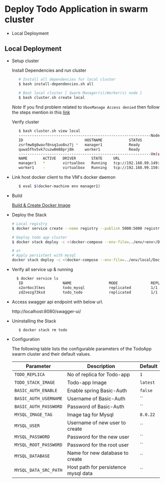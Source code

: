 # Deploy Todo Application in swarm cluster

- Local Deployment

## Local Deployment ##

- Setup cluster

   Install  Dependencies and run cluster

    ```bash
       # Install all dependencies for local cluster
       $ bash install-dependencies.sh all
       
       # Boot local cluster [ Swarm Manager(s)/Worker(s) node ]
       $ bash cluster.sh create local
    ```
   *Note* If you find problem related to `VboxManage Access denied` then follow the steps mention in this [link](https://stackoverflow.com/questions/70281938/docker-machine-unable-to-create-a-machine-on-macos-vboxmanage-returning-e-acces)

   Verify cluster 

    ```bash
       $ bash cluster.sh view local
       ------------------------------------------------------------Nodes------------------------------------------------------------
       ID                            HOSTNAME            STATUS              AVAILABILITY        MANAGER STATUS      ENGINE VERSION
       zsrfmw8g8wavf8nsq1uo8xz7j *   manager1            Ready               Active              Leader              19.03.12
       quwa5fhv5vk7cuzw8m88prj8m     worker1             Ready               Active                                  19.03.12
       ------------------------------------------------------------Vm(s)------------------------------------------------------------
       NAME       ACTIVE   DRIVER       STATE     URL                         SWARM   DOCKER      ERRORS
       manager1   *        virtualbox   Running   tcp://192.168.99.149:2376           v19.03.12   
       worker1    -        virtualbox   Running   tcp://192.168.99.150:2376           v19.03.12 
    ```
   
   
 - Link host docker client to the VM's docker daemon
 
    ```bash
       $ eval $(docker-machine env manager1)
    ```
 - Build
 
    [Build & Create Docker Image](../README.md#build)
 
 - Deploy the Stack
          
    ```bash
    # Local registry
    $ docker service create --name registry --publish 5000:5000 registry:2
    
    # Deploy todo app cluster 
    $ docker stack deploy -c <(docker-compose --env-file=../env/<env>/Docker.env -f ../docker-compose.yaml -f ../env/<env>/docker-stack-compose-override.yml config) todo
    
    # or 
    # Apply persistent with mysql 
    docker stack deploy -c <(docker-compose --env-file=../env/local/Docker.env -f ../docker-compose.yaml -f ../env/local/docker-stack-compose-override.yml -f ../env/local/docker-stack-persistent-compose-override.yml config) todo
    
    ```

 - Verify all service up & running 
 
    ```bash
      $ docker service ls 
       ID                  NAME                 MODE               REPLICAS            IMAGE                                                    PORTS
       x2or6oc3lkes        todo_mysql           replicated         1/1                 mysql:8.0.22                     
       zd2vezg73ksd        todo_todo            replicated         1/1                 ghcr.io/raghav2211/spring-web-flux-todo-app/todo:latest  *:8080->8080/tcp

    ```

 - Access swagger api endpoint with below url.
 
    http://localhost:8080/swagger-ui/
    
 - Uninstalling the Stack 
 
    
    ```bash
       $ docker stack rm todo
    ```   
    
  - Configuration
  
    The following table lists the configurable parameters of the TodoApp swarm cluster and their default values.

    Parameter | Description | Default
    --- | --- | ---
    `TODO_REPLICA` | No of replica for Todo-app | `1`
    `TODO_STACK_IMAGE` | Todo-app Image | `latest`    
    `BASIC_AUTH_ENABLE` | Enable spring Basic-Auth | `false`        
    `BASIC_AUTH_USERNAME` | Username of Basic-Auth | ``                    
    `BASIC_AUTH_PASSWORD` | Password of Basic-Auth | ``                            
    `MYSQL_IMAGE_TAG` | Image tag for Mysql | `8.0.22`                                    
    `MYSQL_USER` | Username of new user to create | ``        
    `MYSQL_PASSWORD` | Password for the new user | ``            
    `MYSQL_ROOT_PASSWORD` | Password for the root user | ``                
    `MYSQL_DATABASE` | Name for new database to create | ``                
    `MYSQL_DATA_SRC_PATH` | Host path for persistence mysql data | ``                    
      
